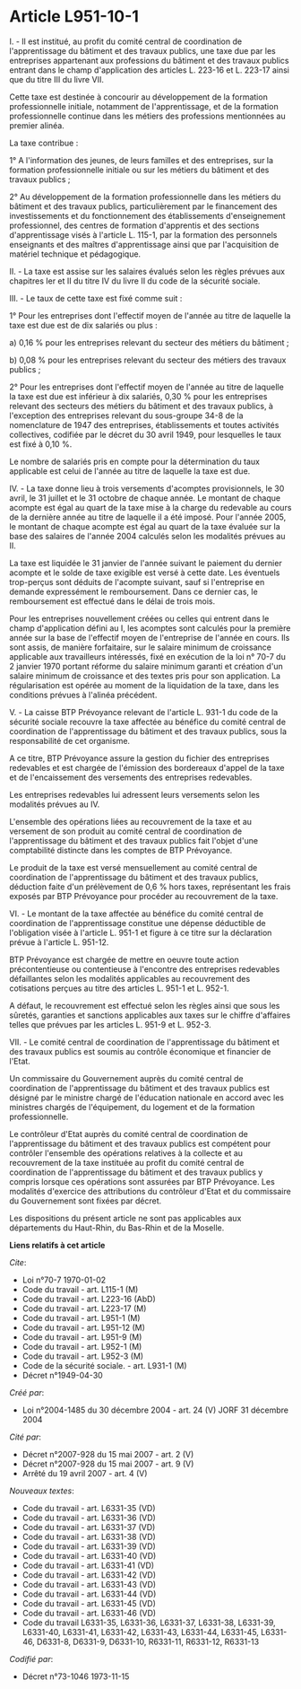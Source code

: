 # Article L951-10-1

I. - Il est institué, au profit du comité central de coordination de l'apprentissage du bâtiment et des travaux publics, une
taxe due par les entreprises appartenant aux professions du bâtiment et des travaux publics entrant dans le champ
d'application des articles L. 223-16 et L. 223-17 ainsi que du titre III du livre VII.

Cette taxe est destinée à concourir au développement de la formation professionnelle initiale, notamment de l'apprentissage,
et de la formation professionnelle continue dans les métiers des professions mentionnées au premier alinéa.

La taxe contribue :

1° A l'information des jeunes, de leurs familles et des entreprises, sur la formation professionnelle initiale ou sur les
métiers du bâtiment et des travaux publics ;

2° Au développement de la formation professionnelle dans les métiers du bâtiment et des travaux publics, particulièrement par
le financement des investissements et du fonctionnement des établissements d'enseignement professionnel, des centres de
formation d'apprentis et des sections d'apprentissage visés à l'article L. 115-1, par la formation des personnels enseignants
et des maîtres d'apprentissage ainsi que par l'acquisition de matériel technique et pédagogique.

II. - La taxe est assise sur les salaires évalués selon les règles prévues aux chapitres Ier et II du titre IV du livre II du
code de la sécurité sociale.

III. - Le taux de cette taxe est fixé comme suit :

1° Pour les entreprises dont l'effectif moyen de l'année au titre de laquelle la taxe est due est de dix salariés ou plus :

a) 0,16 % pour les entreprises relevant du secteur des métiers du bâtiment ;

b) 0,08 % pour les entreprises relevant du secteur des métiers des travaux publics ;

2° Pour les entreprises dont l'effectif moyen de l'année au titre de laquelle la taxe est due est inférieur à dix salariés,
0,30 % pour les entreprises relevant des secteurs des métiers du bâtiment et des travaux publics, à l'exception des
entreprises relevant du sous-groupe 34-8 de la nomenclature de 1947 des entreprises, établissements et toutes activités
collectives, codifiée par le décret du 30 avril 1949, pour lesquelles le taux est fixé à 0,10 %.

Le nombre de salariés pris en compte pour la détermination du taux applicable est celui de l'année au titre de laquelle la
taxe est due.

IV. - La taxe donne lieu à trois versements d'acomptes provisionnels, le 30 avril, le 31 juillet et le 31 octobre de chaque
année. Le montant de chaque acompte est égal au quart de la taxe mise à la charge du redevable au cours de la dernière année
au titre de laquelle il a été imposé. Pour l'année 2005, le montant de chaque acompte est égal au quart de la taxe évaluée
sur la base des salaires de l'année 2004 calculés selon les modalités prévues au II.

La taxe est liquidée le 31 janvier de l'année suivant le paiement du dernier acompte et le solde de taxe exigible est versé à
cette date. Les éventuels trop-perçus sont déduits de l'acompte suivant, sauf si l'entreprise en demande expressément le
remboursement. Dans ce dernier cas, le remboursement est effectué dans le délai de trois mois.

Pour les entreprises nouvellement créées ou celles qui entrent dans le champ d'application défini au I, les acomptes sont
calculés pour la première année sur la base de l'effectif moyen de l'entreprise de l'année en cours. Ils sont assis, de
manière forfaitaire, sur le salaire minimum de croissance applicable aux travailleurs intéressés, fixé en exécution de la loi
n° 70-7 du 2 janvier 1970 portant réforme du salaire minimum garanti et création d'un salaire minimum de croissance et des
textes pris pour son application. La régularisation est opérée au moment de la liquidation de la taxe, dans les conditions
prévues à l'alinéa précédent.

V. - La caisse BTP Prévoyance relevant de l'article L. 931-1 du code de la sécurité sociale recouvre la taxe affectée au
bénéfice du comité central de coordination de l'apprentissage du bâtiment et des travaux publics, sous la responsabilité de
cet organisme.

A ce titre, BTP Prévoyance assure la gestion du fichier des entreprises redevables et est chargée de l'émission des
bordereaux d'appel de la taxe et de l'encaissement des versements des entreprises redevables.

Les entreprises redevables lui adressent leurs versements selon les modalités prévues au IV.

L'ensemble des opérations liées au recouvrement de la taxe et au versement de son produit au comité central de coordination
de l'apprentissage du bâtiment et des travaux publics fait l'objet d'une comptabilité distincte dans les comptes de BTP
Prévoyance.

Le produit de la taxe est versé mensuellement au comité central de coordination de l'apprentissage du bâtiment et des travaux
publics, déduction faite d'un prélèvement de 0,6 % hors taxes, représentant les frais exposés par BTP Prévoyance pour
procéder au recouvrement de la taxe.

VI. - Le montant de la taxe affectée au bénéfice du comité central de coordination de l'apprentissage constitue une dépense
déductible de l'obligation visée à l'article L. 951-1 et figure à ce titre sur la déclaration prévue à l'article L. 951-12.

BTP Prévoyance est chargée de mettre en oeuvre toute action précontentieuse ou contentieuse à l'encontre des entreprises
redevables défaillantes selon les modalités applicables au recouvrement des cotisations perçues au titre des articles L.
951-1 et L. 952-1.

A défaut, le recouvrement est effectué selon les règles ainsi que sous les sûretés, garanties et sanctions applicables aux
taxes sur le chiffre d'affaires telles que prévues par les articles L. 951-9 et L. 952-3.

VII. - Le comité central de coordination de l'apprentissage du bâtiment et des travaux publics est soumis au contrôle
économique et financier de l'Etat.

Un commissaire du Gouvernement auprès du comité central de coordination de l'apprentissage du bâtiment et des travaux publics
est désigné par le ministre chargé de l'éducation nationale en accord avec les ministres chargés de l'équipement, du logement
et de la formation professionnelle.

Le contrôleur d'Etat auprès du comité central de coordination de l'apprentissage du bâtiment et des travaux publics est
compétent pour contrôler l'ensemble des opérations relatives à la collecte et au recouvrement de la taxe instituée au profit
du comité central de coordination de l'apprentissage du bâtiment et des travaux publics y compris lorsque ces opérations sont
assurées par BTP Prévoyance. Les modalités d'exercice des attributions du contrôleur d'Etat et du commissaire du Gouvernement
sont fixées par décret.

Les dispositions du présent article ne sont pas applicables aux départements du Haut-Rhin, du Bas-Rhin et de la Moselle.

**Liens relatifs à cet article**

_Cite_:

  - Loi n°70-7 1970-01-02
  - Code du travail - art. L115-1 (M)
  - Code du travail - art. L223-16 (AbD)
  - Code du travail - art. L223-17 (M)
  - Code du travail - art. L951-1 (M)
  - Code du travail - art. L951-12 (M)
  - Code du travail - art. L951-9 (M)
  - Code du travail - art. L952-1 (M)
  - Code du travail - art. L952-3 (M)
  - Code de la sécurité sociale. - art. L931-1 (M)
  - Décret n°1949-04-30

_Créé par_:

  - Loi n°2004-1485 du 30 décembre 2004 - art. 24 (V) JORF 31 décembre 2004

_Cité par_:

  - Décret n°2007-928 du 15 mai 2007 - art. 2 (V)
  - Décret n°2007-928 du 15 mai 2007 - art. 9 (V)
  - Arrêté du 19 avril 2007 - art. 4 (V)

_Nouveaux textes_:

  - Code du travail - art. L6331-35 (VD)
  - Code du travail - art. L6331-36 (VD)
  - Code du travail - art. L6331-37 (VD)
  - Code du travail - art. L6331-38 (VD)
  - Code du travail - art. L6331-39 (VD)
  - Code du travail - art. L6331-40 (VD)
  - Code du travail - art. L6331-41 (VD)
  - Code du travail - art. L6331-42 (VD)
  - Code du travail - art. L6331-43 (VD)
  - Code du travail - art. L6331-44 (VD)
  - Code du travail - art. L6331-45 (VD)
  - Code du travail - art. L6331-46 (VD)
  - Code du travail L6331-35, L6331-36, L6331-37, L6331-38, L6331-39, L6331-40, L6331-41, L6331-42, L6331-43, L6331-44, L6331-45, L6331-46, D6331-8, D6331-9, D6331-10, R6331-11, R6331-12, R6331-13

_Codifié par_:

  - Décret n°73-1046 1973-11-15
